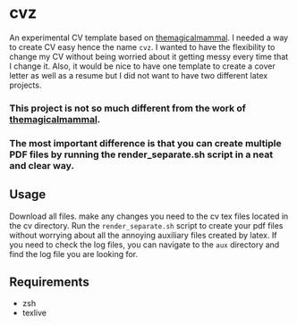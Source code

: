 # cvz
An experimental CV template based on [themagicalmammal](https://github.com/themagicalmammal/Resume).
I needed a way to create CV easy hence the name `cvz`. I wanted to have the flexibility to change my CV without being worried about it getting messy every time that I change it.
Also, it would be nice to have one template to create a cover letter as well as a resume but I did not want to have two different latex projects.

### This project is not so much different from the work of [themagicalmammal](https://github.com/themagicalmammal/Resume).

### The most important difference is that you can create multiple PDF files by running the render_separate.sh script in a neat and clear way.

## Usage
Download all files. make any changes you need to the cv tex files located in the cv directory.
Run the  `render_separate.sh` script to create your pdf files without worrying about all the annoying auxiliary files created by latex.
If you need to check the log files, you can navigate to the `aux` directory and find the log file you are looking for.

## Requirements
- zsh
- texlive
